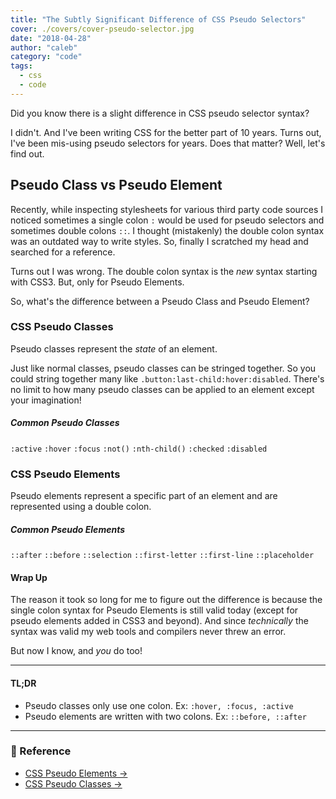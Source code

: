 ```yaml
---
title: "The Subtly Significant Difference of CSS Pseudo Selectors"
cover: ./covers/cover-pseudo-selector.jpg
date: "2018-04-28"
author: "caleb"
category: "code"
tags:
  - css
  - code
---
```


Did you know there is a slight difference in CSS pseudo selector syntax?

I didn't. And I've been writing CSS for the better part of 10 years. Turns out, I've been mis-using pseudo selectors for years. Does that matter? Well, let's find out.

## Pseudo Class vs Pseudo Element
Recently, while inspecting stylesheets for various third party code sources I noticed sometimes a single colon `:` would be used for pseudo selectors and sometimes double colons `::`. I thought (mistakenly) the double colon syntax was an outdated way to write styles. So, finally I scratched my head and searched for a reference.

Turns out I was wrong. The double colon syntax is the *new* syntax starting with CSS3. But, only for Pseudo Elements.

So, what's the difference between a Pseudo Class and Pseudo Element?


### CSS Pseudo Classes

Pseudo classes represent the *state* of an element.

Just like normal classes, pseudo classes can be stringed together. So you could string together many like `.button:last-child:hover:disabled`. There's no limit to how many pseudo classes can be applied to an element except your imagination!

##### Common Pseudo Classes
`:active` `:hover` `:focus` `:not()` `:nth-child()` `:checked` `:disabled`

### CSS Pseudo Elements

Pseudo elements represent a specific part of an element and are represented using a double colon.

##### Common Pseudo Elements
`::after` `::before` `::selection` `::first-letter` `::first-line` `::placeholder`

#### Wrap Up
The reason it took so long for me to figure out the difference is because the single colon syntax for Pseudo Elements is still valid today (except for pseudo elements added in CSS3 and beyond). And since *technically* the syntax was valid my web tools and compilers never threw an error.

But now I know, and *you* do too!

---

#### TL;DR

- Pseudo classes only use one colon. Ex: `:hover, :focus, :active`
- Pseudo elements are written with two colons. Ex: `::before, ::after`

---

### 📘 Reference

- [CSS Pseudo Elements →](https://developer.mozilla.org/en-US/docs/Web/CSS/Pseudo-elements)
- [CSS Pseudo Classes →](https://developer.mozilla.org/en-US/docs/Web/CSS/Pseudo-classes)
